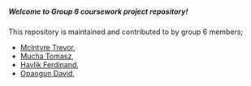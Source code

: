 ##### Welcome  to Group 6 coursework project repository!
This repository is maintained and contributed to by group 6 members;
* [Mclntyre Trevor](https://www.github.com/#),
* [ Mucha Tomasz](https://www.github.com/#),
* [Havlik Ferdinand](https://www.github.com/#),
* [Opaogun David](https://www.github.com/avison9),




